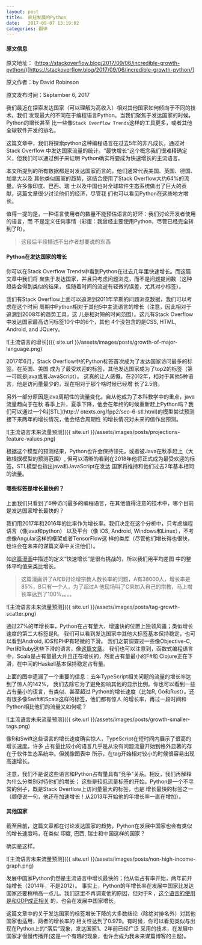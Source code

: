 ```yaml
---
layout: post
title:  疯狂发展的Python
date:   2017-09-07 13:19:02
categories: 翻译
---
```

#### 原文信息
原文地址： (https://stackoverflow.blog/2017/09/06/incredible-growth-python/)[https://stackoverflow.blog/2017/09/06/incredible-growth-python/]

原文作者：by David Robinson

原文发布时间：September 6, 2017

我们最近在探索发达国家（可以理解为高收入）相对其他国家如何倾向于不同的技术。我们
发现最大的不同在于编程语言Python。当我们聚焦于发达国家的时候，Python的增长甚至
比一些像`Stack Overflow Trends`这样的工具更多，或者其他全球软件开发的排名。

这篇文章中，我们将探索python这种编程语言在过去5年的非凡成长，通过对Stack Overflow
中发达国家流量的统计。“最快增长“这个概念我们很难精确定义，但我们可以通过例子来证明
Python确实将要成为快速增长的主流语言。

本文所提到的所有数据都是对发达国家而言的。他们通常代表美国、英国、德国、加拿大以及
其他类似国家的趋势，这结合使用了Stack Overflow大约64%的流量。许多像印度、巴西、瑞
士以及中国也对全球软件生态系统做出了巨大的贡献，这篇文章很少讨论他们的经济，尽管我
们也可以看见Python在这些地方增长。

值得一提的是，一种语言使用者的数量不能预估语言的好坏：我们讨论开发者使用的语言，而
不是定义任何事情（彩蛋：我曾经主要使用Python，尽管已经完全转到了R）。

> 这段后半段描述不出作者想要说的东西

#### Python在发达国家的增长
你可以在Stack Overflow Trends中看到Python在过去几年里快速增长。而这篇文章中我们将
聚焦于发达国家，并且只考虑问题浏览，而不是问题提问数（这种趋势会得到类似的结果，
但随着时间的流逝有轻微的误差，尤其对小标签）。

我们有Stack Overflow上面可以追溯到2011年早期的问题浏览数据，我们可以考虑在这个时间
周期中Python相对于其他5中主流语言的增长（注意，因此相对于追溯到2008年的趋势工具，这
儿是相对短的时间范围）。这儿有Stack Overflow中发达国家最高访问标签10个中的6个，其他
4个没包含的是CSS, HTML, Android, and JQuery。

![主流语言的增长]({{ site.url }}/assets/images/posts/growth-of-major-language.png)

2017年6月，Stack Overflow中的Python标签首次成为了发达国家访问最多的标签。在英国、美国
成为了最受欢迎的标签，其他发达国家成为了top2的标签（第一可能是java或者JavaScript）。
这真的让人感慨，在2012年，相对于其他5种语言，他是访问量最少的，现在相对于那个啥时候已经增
长了2.5倍。

另外一部分原因是java周期性的流量变化。自从他成为了本科教学中的重点，java流量趋向于在秋
春季上升，夏季下降，他会在年终的时候重新赶上Python吗？我们可以通过一个叫[STL](http://
otexts.org/fpp2/sec-6-stl.html)的模型尝试预测接下来两年的增长情况，他会结合周期性
的增长情况对未来的值作出预测。

![主流语言未来流量预测]({{ site.url }}/assets/images/posts/projections-feature-values.png)

根据这个模型的预测结果，Python也许会保持领先，或者被Java在秋季赶上（大致根据模型的预测范围）,
但可以清晰的看到在2018年他将正式成为最受欢迎的标签。STL模型也指出java和JavaScript在发达
国家将维持和他们过去2年基本相同的流量。

#### 哪些标签是增长最快的？
上面我们只看到了6种访问最多的编程语言，在其他值得注意的技术中，哪个目前是发达国家增长最快的？

我们用2017年和2016年的比率作为增长率。我们决定在这个分析中，只考虑编程语言（像java和python）
以及平台（像 iOS, Android, Windows和Linux），不考虑像Angular这样的框架或者TensorFlow这
样的类库（尽管他们增长得也很快，也许会在未来的谋篇文章中关注他们）。

如[这篇漫画](https://xkcd.com/1102/)中描述的定义“快速增长”是很有挑战的，所以我们用平均差图
中的整体平均值来类比增长。

> 这篇漫画讲了A和B讨论增宗教人数长率的问题，A有38000人，增长率是85%，B只有一个人，为了超过A
> 他现场叫了C来加入自己的宗教，马上增长率达到了100%。。。。

![主流语言未来流量预测]({{ site.url }}/assets/images/posts/tag-growth-scatter.png)

通过27%的年增长率，Python在占有量大、增速快的位置上独领风骚；类似增长速度的第二大标签是R。
我们可以看到发达国家中其他大标签基本保持稳定，也可以看到Android, iOS和PHP有轻微的下滑。
我们之前调查过一些像Objective-C, Perl和Ruby这些下滑的语言，像[这篇文章](https://stackoverflow.blog/2017/08/01/flash-dead-technologies-might-next/?utm_source=so-owned&utm_medium=blog&utm_campaign=gen-blog&utm_content=blog-link&utm_term=incredible-growth-python)。
我们也可以注意到，函数式编程语言中，Scala是占有量最大并且正在增长的，然而占有量最小的F#和
Clojure正在下滑，在中间的Haskell基本保持稳定占有量。

上面的图中遗漏了一个重要的信息：去年TypeScript相关问题的流量的增长率达到了惊人的142%，
我们去除它为了避免影响其他的显示比例。你也可以看到一些占有量小的语言，有类似、甚至超过
Python的增长速度（比如R, Go和Rust）。还有很多像Swift和Scala这样的标签，他们都有惊人
的增长率，再过一段时间和Python相比他们的流量又如何呢？

![主流语言未来流量预测]({{ site.url }}/assets/images/posts/growth-smaller-tags.png)

像R和Swift这些语言的增长速度确实惊人，TypeScript在短时间内展示了很高的增长速度。许多
占有量比较小的语言几乎是从没有问题流量开始到格外显著的存在于软件生态系统中。但就像图表中
所示，在tag开始相对较小的时候很容易出现高速增长。

注意，我们不是说这些语言和Python占有量具有“竞争”关系。相反，我们再解释为什么分类别对待他们的增长；
这些是较低流量标签的开始。Python是一个不寻常的例子，既是Stack Overflow上访问量最大的标签，也是
增长最快的标签之一（顺便说一句，他还在加速增长！从2013年开始他的年增长率一直在增加）。

#### 其他国家
截至目前，这篇文章都在讨论发达国家的趋势。Python在发展中国家也会有类似的增长速度吗，在类似
印度, 巴西, 瑞士和中国这样的国家？

确实是这样。

![主流语言未来流量预测]({{ site.url }}/assets/images/posts/non-high-income-graph.png)

发展中国家Python仍然是主流语言中增长最快的；他从低占有率开始，两年前开始增长（2014年，不是2012）。
事实上，Python的年增长率在发展中国家比发达国家还要稍稍高一点儿。我们这里不再调查他的原因，但对于R
，[这个语言的使用是和GDP成正相关](https://stackoverflow.blog/2017/08/29/tale-two-industries-programming-languages-differ-wealthy-developing-countries/?utm_source=so-owned&utm_medium=blog&utm_campaign=gen-blog&utm_content=blog-link&utm_term=incredible-growth-python)
的，也会在发展中国家增长。

这篇文章中的关于发达国家的标签增长下降的大多数结论（除绝对排名外）对其他国家也适用，两者的增长率的
相关性达到了0.979。有时候，你可以看见类似与出现在Python上的“落后”现象，发达国家1、2年前已经广泛
采用的技术，在发展中国家才慢慢传播开(这是一个有趣的现象，也许会成为我未来谋篇博客的主题)。